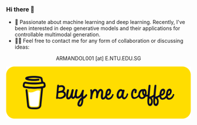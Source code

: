 ### Hi there 👋

- 🔭 Passionate about machine learning and deep learning. Recently, I've been interested in deep generative models and their applications for controllable multimodal generation.
- 🙋‍♂️ Feel free to contact me for any form of collaboration or discussing ideas:

<p align="center">ARMANDOL001 [at] E.NTU.EDU.SG</p>

[!["Buy Me A Coffee"](bmc_button.png)](https://www.buymeacoffee.com/atfortes)
